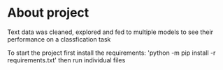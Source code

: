 # About project

Text data was cleaned, explored and fed to multiple models to see their performance on a classfication task

To start the project 
first install the requirements: 'python -m pip install -r requirements.txt' then run individual files
